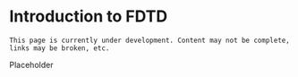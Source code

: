 # Introduction to FDTD

```{warning}
This page is currently under development. Content may not be complete, links may be broken, etc.
```

Placeholder